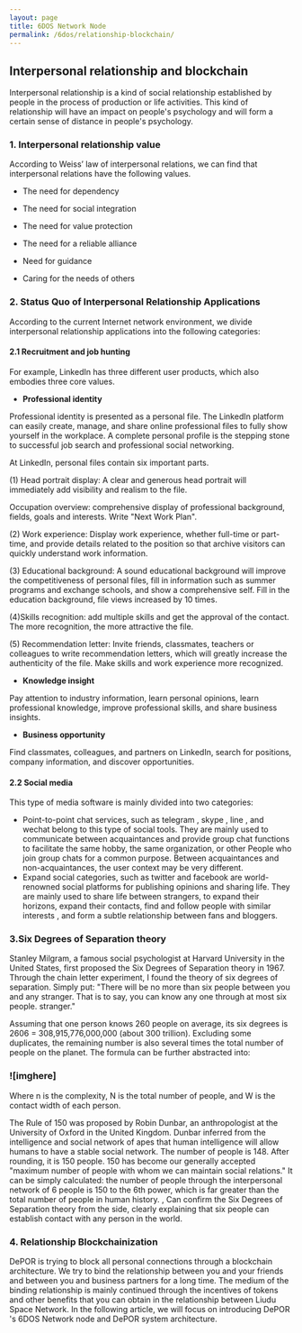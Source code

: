 ```yaml
---
layout: page
title: 6DOS Network Node
permalink: /6dos/relationship-blockchain/
---
```


## Interpersonal relationship and blockchain

Interpersonal relationship is a kind of social relationship established by people in the process of production or life activities. This kind of relationship will have an impact on people's psychology and will form a certain sense of distance in people's psychology.

### 1. Interpersonal relationship value
According to Weiss’ law of interpersonal relations, we can find that interpersonal relations have the following values.

- The need for dependency

- The need for social integration

- The need for value protection

- The need for a reliable alliance

- Need for guidance

- Caring for the needs of others

### 2. Status Quo of Interpersonal Relationship Applications
According to the current Internet network environment, we divide interpersonal relationship applications into the following categories:
#### 2.1  Recruitment and job hunting
For example, LinkedIn has three different user products, which also embodies three core values.

- **Professional identity**

Professional identity is presented as a personal file. The LinkedIn platform can easily create, manage, and share online professional files to fully show yourself in the workplace. A complete personal profile is the stepping stone to successful job search and professional social networking.

At LinkedIn, personal files contain six important parts.

(1) Head portrait display: A clear and generous head portrait will immediately add visibility and realism to the file.

Occupation overview: comprehensive display of professional background, fields, goals and interests. Write "Next Work Plan".

(2) Work experience: Display work experience, whether full-time or part-time, and provide details related to the position so that archive visitors can quickly understand work information.

(3) Educational background: A sound educational background will improve the competitiveness of personal files, fill in information such as summer programs and exchange schools, and show a comprehensive self. Fill in the education background, file views increased by 10 times.

(4)Skills recognition: add multiple skills and get the approval of the contact. The more recognition, the more attractive the file.

(5) Recommendation letter: Invite friends, classmates, teachers or colleagues to write recommendation letters, which will greatly increase the authenticity of the file. Make skills and work experience more recognized.

- **Knowledge insight**

Pay attention to industry information, learn personal opinions, learn professional knowledge, improve professional skills, and share business insights.

- **Business opportunity**

Find classmates, colleagues, and partners on LinkedIn, search for positions, company information, and discover opportunities.

#### 2.2 Social media
This type of media software is mainly divided into two categories:
- Point-to-point chat services, such as telegram , skype , line , and wechat belong to this type of social tools. They are mainly used to communicate between acquaintances and provide group chat functions to facilitate the same hobby, the same organization, or other People who join group chats for a common purpose. Between acquaintances and non-acquaintances, the user context may be very different.
- Expand social categories, such as twitter and facebook are world-renowned social platforms for publishing opinions and sharing life. They are mainly used to share life between strangers, to expand their horizons, expand their contacts, find and follow people with similar interests , and form a subtle relationship between fans and bloggers.

### 3.Six Degrees of Separation theory
Stanley Milgram, a famous social psychologist at Harvard University in the United States, first proposed the Six Degrees of Separation theory in 1967. Through the chain letter experiment, I found the theory of six degrees of separation. Simply put: "There will be no more than six people between you and any stranger. That is to say, you can know any one through at most six people. stranger."

Assuming that one person knows 260 people on average, its six degrees is 2606 = 308,915,776,000,000 (about 300 trillion). Excluding some duplicates, the remaining number is also several times the total number of people on the planet. The formula can be further abstracted into:

### ![imghere]

Where n is the complexity, N is the total number of people, and W is the contact width of each person.

The Rule of 150 was proposed by Robin Dunbar, an anthropologist at the University of Oxford in the United Kingdom. Dunbar inferred from the intelligence and social network of apes that human intelligence will allow humans to have a stable social network. The number of people is 148. After rounding, it is 150 people. 150 has become our generally accepted "maximum number of people with whom we can maintain social relations." It can be simply calculated: the number of people through the interpersonal network of 6 people is 150 to the 6th power, which is far greater than the total number of people in human history. , Can confirm the Six Degrees of Separation theory from the side, clearly explaining that six people can establish contact with any person in the world.

### 4. Relationship Blockchainization
DePOR is trying to block all personal connections through a blockchain architecture. We try to bind the relationship between you and your friends and between you and business partners for a long time. The medium of the binding relationship is mainly continued through the incentives of tokens and other benefits that you can obtain in the relationship between Liudu Space Network. In the following article, we will focus on introducing DePOR 's 6DOS Network node and DePOR system architecture.


